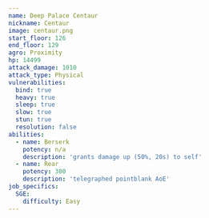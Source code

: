 ```yaml
---
name: Deep Palace Centaur
nickname: Centaur
image: centaur.png
start_floor: 126
end_floor: 129
agro: Proximity
hp: 14499
attack_damage: 1010
attack_type: Physical
vulnerabilities:
  bind: true
  heavy: true
  sleep: true
  slow: true
  stun: true
  resolution: false
abilities:
  - name: Berserk
    potency: n/a
    description: 'grants damage up (50%, 20s) to self'
  - name: Rear
    potency: 300
    description: 'telegraphed pointblank AoE'
job_specifics:
  SGE:
    difficulty: Easy
---
```

